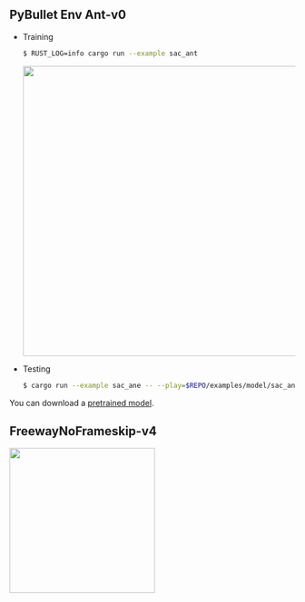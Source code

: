 ## PyBullet Env Ant-v0

* Training

  ```bash
  $ RUST_LOG=info cargo run --example sac_ant
  ```

  <img src="https://drive.google.com/uc?id=1d9UJCtz31iX2XYo_FaqVx8ZSkRLa8eMI" width="512">

* Testing

  ```bash
  $ cargo run --example sac_ane -- --play=$REPO/examples/model/sac_ant
  ```

You can download a [pretrained model](https://drive.google.com/uc?export=download&id=1fdAVJLgFY2v0BDyE-xGt7mxpa8GXa9aX).

## FreewayNoFrameskip-v4

<img src="https://drive.google.com/uc?id=1KUXN4GpL_lrwNJ4synSH9P1ROT3ljVAD" width="256">
